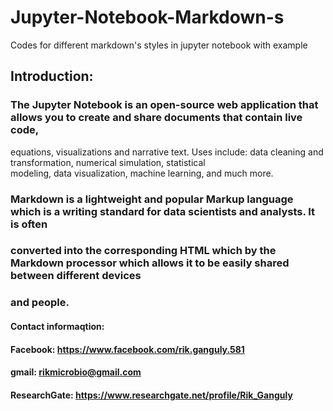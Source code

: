 # Jupyter-Notebook-Markdown-s
Codes for different markdown's styles in jupyter notebook with example 
## Introduction: <br>

### The Jupyter Notebook is an open-source web application that allows you to create and share documents that contain live code, <br>
equations, visualizations and narrative text. Uses include: data cleaning and transformation, numerical simulation, statistical <br>
modeling, data visualization, machine learning, and much more. <br>

### Markdown is a lightweight and popular Markup language which is a writing standard for data scientists and analysts. It is often <br>
### converted into the corresponding HTML which by the Markdown processor which allows it to be easily shared between different devices <br>
### and people. <br>
#### Contact informaqtion: <br>
#### Facebook: https://www.facebook.com/rik.ganguly.581 <br>
#### gmail: rikmicrobio@gmail.com <br>
#### ResearchGate: https://www.researchgate.net/profile/Rik_Ganguly
